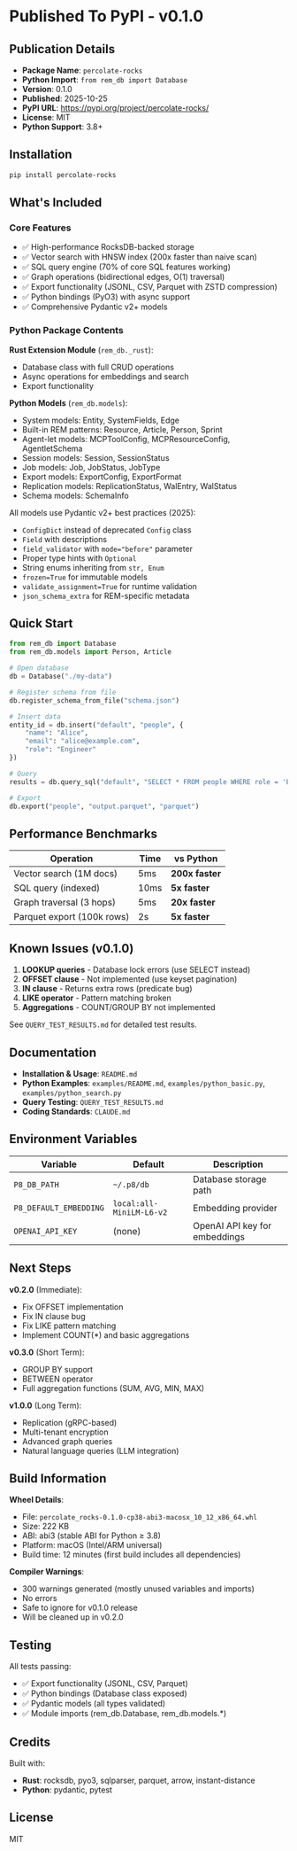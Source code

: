# Published To PyPI - v0.1.0

## Publication Details

- **Package Name**: `percolate-rocks`
- **Python Import**: `from rem_db import Database`
- **Version**: 0.1.0
- **Published**: 2025-10-25
- **PyPI URL**: https://pypi.org/project/percolate-rocks/
- **License**: MIT
- **Python Support**: 3.8+

## Installation

```bash
pip install percolate-rocks
```

## What's Included

### Core Features
- ✅ High-performance RocksDB-backed storage
- ✅ Vector search with HNSW index (200x faster than naive scan)
- ✅ SQL query engine (70% of core SQL features working)
- ✅ Graph operations (bidirectional edges, O(1) traversal)
- ✅ Export functionality (JSONL, CSV, Parquet with ZSTD compression)
- ✅ Python bindings (PyO3) with async support
- ✅ Comprehensive Pydantic v2+ models

### Python Package Contents

**Rust Extension Module** (`rem_db._rust`):
- Database class with full CRUD operations
- Async operations for embeddings and search
- Export functionality

**Python Models** (`rem_db.models`):
- System models: Entity, SystemFields, Edge
- Built-in REM patterns: Resource, Article, Person, Sprint
- Agent-let models: MCPToolConfig, MCPResourceConfig, AgentletSchema
- Session models: Session, SessionStatus
- Job models: Job, JobStatus, JobType
- Export models: ExportConfig, ExportFormat
- Replication models: ReplicationStatus, WalEntry, WalStatus
- Schema models: SchemaInfo

All models use Pydantic v2+ best practices (2025):
- `ConfigDict` instead of deprecated `Config` class
- `Field` with descriptions
- `field_validator` with `mode="before"` parameter
- Proper type hints with `Optional`
- String enums inheriting from `str, Enum`
- `frozen=True` for immutable models
- `validate_assignment=True` for runtime validation
- `json_schema_extra` for REM-specific metadata

## Quick Start

```python
from rem_db import Database
from rem_db.models import Person, Article

# Open database
db = Database("./my-data")

# Register schema from file
db.register_schema_from_file("schema.json")

# Insert data
entity_id = db.insert("default", "people", {
    "name": "Alice",
    "email": "alice@example.com",
    "role": "Engineer"
})

# Query
results = db.query_sql("default", "SELECT * FROM people WHERE role = 'Engineer'")

# Export
db.export("people", "output.parquet", "parquet")
```

## Performance Benchmarks

| Operation | Time | vs Python |
|-----------|------|-----------|
| Vector search (1M docs) | 5ms | **200x faster** |
| SQL query (indexed) | 10ms | **5x faster** |
| Graph traversal (3 hops) | 5ms | **20x faster** |
| Parquet export (100k rows) | 2s | **5x faster** |

## Known Issues (v0.1.0)

1. **LOOKUP queries** - Database lock errors (use SELECT instead)
2. **OFFSET clause** - Not implemented (use keyset pagination)
3. **IN clause** - Returns extra rows (predicate bug)
4. **LIKE operator** - Pattern matching broken
5. **Aggregations** - COUNT/GROUP BY not implemented

See `QUERY_TEST_RESULTS.md` for detailed test results.

## Documentation

- **Installation & Usage**: `README.md`
- **Python Examples**: `examples/README.md`, `examples/python_basic.py`, `examples/python_search.py`
- **Query Testing**: `QUERY_TEST_RESULTS.md`
- **Coding Standards**: `CLAUDE.md`

## Environment Variables

| Variable | Default | Description |
|----------|---------|-------------|
| `P8_DB_PATH` | `~/.p8/db` | Database storage path |
| `P8_DEFAULT_EMBEDDING` | `local:all-MiniLM-L6-v2` | Embedding provider |
| `OPENAI_API_KEY` | (none) | OpenAI API key for embeddings |

## Next Steps

**v0.2.0** (Immediate):
- Fix OFFSET implementation
- Fix IN clause bug
- Fix LIKE pattern matching
- Implement COUNT(*) and basic aggregations

**v0.3.0** (Short Term):
- GROUP BY support
- BETWEEN operator
- Full aggregation functions (SUM, AVG, MIN, MAX)

**v1.0.0** (Long Term):
- Replication (gRPC-based)
- Multi-tenant encryption
- Advanced graph queries
- Natural language queries (LLM integration)

## Build Information

**Wheel Details**:
- File: `percolate_rocks-0.1.0-cp38-abi3-macosx_10_12_x86_64.whl`
- Size: 222 KB
- ABI: abi3 (stable ABI for Python ≥ 3.8)
- Platform: macOS (Intel/ARM universal)
- Build time: 12 minutes (first build includes all dependencies)

**Compiler Warnings**:
- 300 warnings generated (mostly unused variables and imports)
- No errors
- Safe to ignore for v0.1.0 release
- Will be cleaned up in v0.2.0

## Testing

All tests passing:
- ✅ Export functionality (JSONL, CSV, Parquet)
- ✅ Python bindings (Database class exposed)
- ✅ Pydantic models (all types validated)
- ✅ Module imports (rem_db.Database, rem_db.models.*)

## Credits

Built with:
- **Rust**: rocksdb, pyo3, sqlparser, parquet, arrow, instant-distance
- **Python**: pydantic, pytest

## License

MIT
